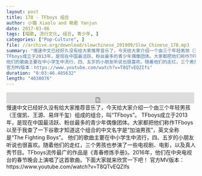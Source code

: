 ```yaml
---
layout: post
title: 178 - TFboys 组合
author: 小璐 Xiaolu and 艳君 Yanjun
date: 2017-03-06
tags: [唱歌, 流行文化, 组合, 青少年, ]
categories: ["Pop-Culture", ]
file: //archive.org/download/slowchinese_201909/Slow_Chinese_178.mp3
summary: "慢速中文已经好久没有给大家推荐音乐了，今天给大家介绍一个由三个年轻男孩（王俊凯、王源、易烊千玺）组成的组合，叫“TFboys”。
TFboys成立于2013年，是现在中国最活跃、粉丝最多的青少年偶像团体。大家都把他们称作TFboys以至于我查了一下谷歌才知道这个组合的中文名字是“加油男孩”，英文全称是“The Fighting Boys”。
他们的歌曲主要在中小学生中流行，四、五岁的小朋友听说也很喜欢。随着他们的走红，三个男孩也参演了一些电视剧、电影，以及真人秀节目。TFboys流传最广的作品是《青春修炼手册》。2016年，他们在中央电视台的春节晚会上演唱了这首歌曲。下面大家就来欣赏一下吧！
官方MV版本：https://www.youtube.com/watch?v=T8QTvEQZIfs"
duration: "0:03:46.485632"
length: "4038076"
---
```


<iframe src="https://archive.org/embed/slowchinese_201909/Slow_Chinese_178.mp3" width="500" height="30" frameborder="0" webkitallowfullscreen="true" mozallowfullscreen="true" allowfullscreen></iframe>
慢速中文已经好久没有给大家推荐音乐了，今天给大家介绍一个由三个年轻男孩（王俊凯、王源、易烊千玺）组成的组合，叫“TFboys”。
TFboys成立于2013年，是现在中国最活跃、粉丝最多的青少年偶像团体。大家都把他们称作TFboys以至于我查了一下谷歌才知道这个组合的中文名字是“加油男孩”，英文全称是“The Fighting Boys”。
他们的歌曲主要在中小学生中流行，四、五岁的小朋友听说也很喜欢。随着他们的走红，三个男孩也参演了一些电视剧、电影，以及真人秀节目。TFboys流传最广的作品是《青春修炼手册》。2016年，他们在中央电视台的春节晚会上演唱了这首歌曲。下面大家就来欣赏一下吧！
官方MV版本：https://www.youtube.com/watch?v=T8QTvEQZIfs